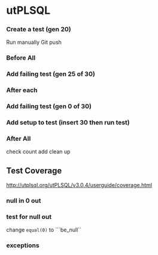 # utPLSQL
### Create a test (gen 20)
Run manually
Git push

### Before All

### Add failing test (gen 25 of 30)

### After each

### Add failing test (gen 0 of 30)

### Add setup to test (insert 30 then run test)

### After All
check count
add clean up

## Test Coverage
http://utplsql.org/utPLSQL/v3.0.4/userguide/coverage.html

### null in 0 out
### test for null out
change ```equal(0)``` to ```be_null``

### exceptions

